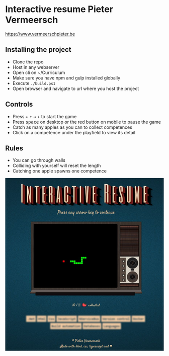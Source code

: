 # Interactive resume Pieter Vermeersch

https://www.vermeerschpieter.be

## Installing the project
- Clone the repo
- Host in any webserver
- Open cli on ~/Curriculum
- Make sure you have npm and gulp installed globally
- Execute `./build.ps1`
- Open browser and navigate to url where you host the project

## Controls
- Press <kbd>←</kbd> <kbd>↑</kbd> <kbd>→</kbd> <kbd>↓</kbd> to start the game
- Press <kbd>space</kbd> on desktop or the red button on mobile to pause the game
- Catch as many apples as you can to collect competences
- Click on a competence under the playfield to view its detail

## Rules
- You can go through walls
- Colliding with yourself will reset the length
- Catching one apple spawns one competence

![Interactive resume preview](https://github.com/Asopus/Curriculum/blob/master/assets/img/example.jpg?raw=true)
